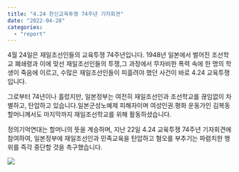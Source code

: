 ```yaml
---
title: "4.24 한신교육투쟁 74주년 기자회견"
date: "2022-04-28"
categories: 
  - "report"
---
```


4월 24일은 재일조선인들의 교육투쟁 74주년입니다. 1948년 일본에서 벌어진 조선학교 폐쇄령과 이에 맞선 재일조선인들의 투쟁,그 과정에서 무자비한 폭력 속에 한 명의 학생이 죽음에 이르고, 수많은 재일조선인들이 피흘려야 했던 사건이 바로 4.24 교육투쟁입니다.

그로부터 74년이나 흘렀지만, 일본정부는 여전히 재일조선인과 조선학교를 끊임없이 차별하고, 탄압하고 있습니다.일본군성노예제 피해자이며 여성인권.평화 운동가인 김복동 할머니께서도 마지막까지 재일조선학교를 위해 활동하셨습니다.

정의기억연대는 할머니의 뜻을 계승하며, 지난 22일 4.24 교육투쟁 74주년 기자회견에 참여하여, 일본정부에 재일조선인과 민족교육을 탄압하고 혐오를 부추기는 파렴치한 행위를 즉각 중단할 것을 촉구했습니다.

![](https://r2.womenandwar.net/2022/04/photo_2022-04-22_12-26-26-1024x768.jpg)
